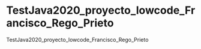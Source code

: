 # TestJava2020_proyecto_lowcode_Francisco_Rego_Prieto
TestJava2020_proyecto_lowcode_Francisco_Rego_Prieto
